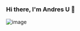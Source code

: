 ### Hi there, I'm Andres U 👋

![image](https://github.com/andresguc1/andresguc1/assets/45315469/41298324-4043-4d92-93b6-9fd118317a3e)


<!--
**andresguc1/andresguc1** is a ✨ _special_ ✨ repository because its `README.md` (this file) appears on your GitHub profile.

Here are some ideas to get you started:

- 🔭 I’m currently working on ...
- 🌱 I’m currently learning ...
- 👯 I’m looking to collaborate on ...
- 🤔 I’m looking for help with ...
- 💬 Ask me about ...
- 📫 How to reach me: ...
- 😄 Pronouns: ...
- ⚡ Fun fact: ...
-->
